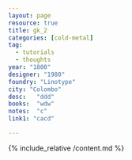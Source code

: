 ```yaml
---
layout: page
resource: true
title: gk_2
categories: [cold-metal]
tag:
  - tutorials
  - thoughts
year: "1800"
designer: "1980"
foundry: "Linotype"
city: "Colombo"
desc:   "ddd"
books:  "wdw"
notes:  "c"
link1: "cacd"

---
```


{% include_relative /content.md %}
